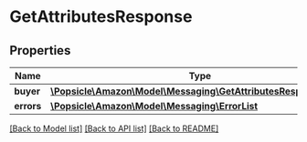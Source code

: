 # GetAttributesResponse

## Properties
Name | Type | Description | Notes
------------ | ------------- | ------------- | -------------
**buyer** | [**\Popsicle\Amazon\Model\Messaging\GetAttributesResponseBuyer**](GetAttributesResponseBuyer.md) |  | [optional] 
**errors** | [**\Popsicle\Amazon\Model\Messaging\ErrorList**](ErrorList.md) |  | [optional] 

[[Back to Model list]](../../README.md#documentation-for-models) [[Back to API list]](../../README.md#documentation-for-api-endpoints) [[Back to README]](../../README.md)

